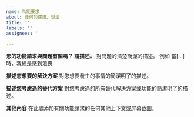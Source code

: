 ```yaml
---
name: 功能要求
about: 任何的建議、想法
title: ''
labels: ''
assignees: ''

---
```


**您的功能請求與問題有關嗎？ 請描述。**
對問題的清楚簡潔的描述。 例如 當[...]時，我總是感到沮喪

**描述您想要的解決方案**
對您想要發生的事情的簡潔明了的描述。

**描述您考慮過的替代方案**
對您考慮過的所有替代解決方案或功能的簡潔明了的描述。

**其他內容**
在此處添加有關功能請求的任何其他上下文或屏幕截圖。
